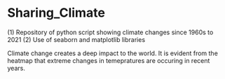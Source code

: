 # Sharing_Climate
(1) Repository of python script showing climate changes since 1960s to 2021
(2) Use of seaborn and matplotlib libraries

Climate change creates a deep impact to the world. It is evident from the heatmap that extreme changes in temepratures are occuring in recent years.
